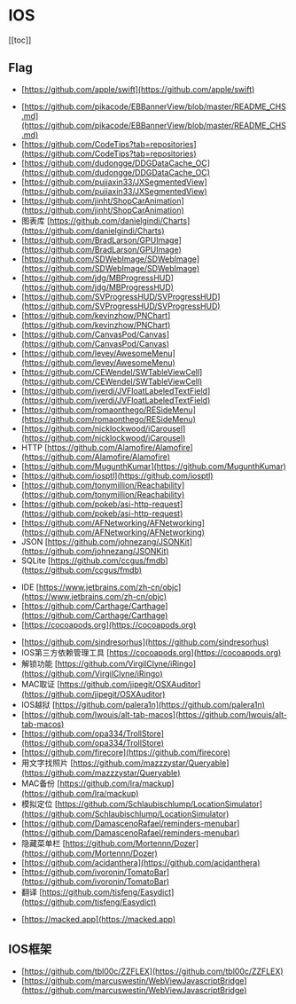 # IOS

[[toc]]


## Flag

+ [https://github.com/apple/swift](https://github.com/apple/swift)


* [https://github.com/pikacode/EBBannerView/blob/master/README_CHS.md](https://github.com/pikacode/EBBannerView/blob/master/README_CHS.md)
* [https://github.com/CodeTips?tab=repositories](https://github.com/CodeTips?tab=repositories)
* [https://github.com/dudongge/DDGDataCache_OC](https://github.com/dudongge/DDGDataCache_OC)
* [https://github.com/pujiaxin33/JXSegmentedView](https://github.com/pujiaxin33/JXSegmentedView)
* [https://github.com/jinht/ShopCarAnimation](https://github.com/jinht/ShopCarAnimation)
* 图表库 [https://github.com/danielgindi/Charts](https://github.com/danielgindi/Charts)
* [https://github.com/BradLarson/GPUImage](https://github.com/BradLarson/GPUImage)
* [https://github.com/SDWebImage/SDWebImage](https://github.com/SDWebImage/SDWebImage)
* [https://github.com/jdg/MBProgressHUD](https://github.com/jdg/MBProgressHUD)
* [https://github.com/SVProgressHUD/SVProgressHUD](https://github.com/SVProgressHUD/SVProgressHUD)
* [https://github.com/kevinzhow/PNChart](https://github.com/kevinzhow/PNChart)
* [https://github.com/CanvasPod/Canvas](https://github.com/CanvasPod/Canvas)
* [https://github.com/levey/AwesomeMenu](https://github.com/levey/AwesomeMenu)
* [https://github.com/CEWendel/SWTableViewCell](https://github.com/CEWendel/SWTableViewCell)
* [https://github.com/jverdi/JVFloatLabeledTextField](https://github.com/jverdi/JVFloatLabeledTextField)
* [https://github.com/romaonthego/RESideMenu](https://github.com/romaonthego/RESideMenu)
* [https://github.com/nicklockwood/iCarousel](https://github.com/nicklockwood/iCarousel)
* HTTP [https://github.com/Alamofire/Alamofire](https://github.com/Alamofire/Alamofire)
* [https://github.com/MugunthKumar](https://github.com/MugunthKumar)
* [https://github.com/iosptl](https://github.com/iosptl)
* [https://github.com/tonymillion/Reachability](https://github.com/tonymillion/Reachability)
* [https://github.com/pokeb/asi-http-request](https://github.com/pokeb/asi-http-request)
* [https://github.com/AFNetworking/AFNetworking](https://github.com/AFNetworking/AFNetworking)
* JSON [https://github.com/johnezang/JSONKit](https://github.com/johnezang/JSONKit)
* SQLite [https://github.com/ccgus/fmdb](https://github.com/ccgus/fmdb)


+ IDE [https://www.jetbrains.com/zh-cn/objc](https://www.jetbrains.com/zh-cn/objc)
+ [https://github.com/Carthage/Carthage](https://github.com/Carthage/Carthage)
+ [https://cocoapods.org](https://cocoapods.org)



- [https://github.com/sindresorhus](https://github.com/sindresorhus)
- IOS第三方依赖管理工具 [https://cocoapods.org](https://cocoapods.org)
- 解锁功能 [https://github.com/VirgilClyne/iRingo](https://github.com/VirgilClyne/iRingo)
- MAC取证 [https://github.com/jipegit/OSXAuditor](https://github.com/jipegit/OSXAuditor)
- IOS越狱 [https://github.com/palera1n](https://github.com/palera1n)
- [https://github.com/lwouis/alt-tab-macos](https://github.com/lwouis/alt-tab-macos)
- [https://github.com/opa334/TrollStore](https://github.com/opa334/TrollStore)
- [https://github.com/firecore](https://github.com/firecore)
- 用文字找照片 [https://github.com/mazzzystar/Queryable](https://github.com/mazzzystar/Queryable)
- MAC备份 [https://github.com/lra/mackup](https://github.com/lra/mackup)
- 模拟定位 [https://github.com/Schlaubischlump/LocationSimulator](https://github.com/Schlaubischlump/LocationSimulator)
- [https://github.com/DamascenoRafael/reminders-menubar](https://github.com/DamascenoRafael/reminders-menubar)
- 隐藏菜单栏 [https://github.com/Mortennn/Dozer](https://github.com/Mortennn/Dozer)
- [https://github.com/acidanthera](https://github.com/acidanthera)
- [https://github.com/ivoronin/TomatoBar](https://github.com/ivoronin/TomatoBar)
- 翻译 [https://github.com/tisfeng/Easydict](https://github.com/tisfeng/Easydict)

* [https://macked.app](https://macked.app)


## IOS框架

* [https://github.com/tbl00c/ZZFLEX](https://github.com/tbl00c/ZZFLEX)
* [https://github.com/marcuswestin/WebViewJavascriptBridge](https://github.com/marcuswestin/WebViewJavascriptBridge)

